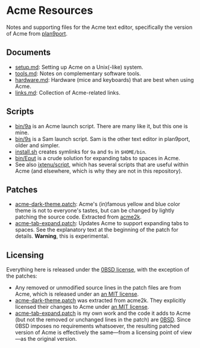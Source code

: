 # Acme Resources

Notes and supporting files for the Acme text editor, specifically the version of
Acme from [plan9port](https://9fans.github.io/plan9port/).

## Documents

- [setup.md](setup.md): Setting up Acme on a Unix(-like) system.
- [tools.md](tools.md): Notes on complementary software tools.
- [hardware.md](hardware.md): Hardware (mice and keyboards) that are
  best when using Acme.
- [links.md](links.md): Collection of Acme-related links.

## Scripts

- [bin/9a](bin/9a) is an Acme launch script.  There are many like it, but this
  one is mine.
- [bin/9s](bin/9s) is a Sam launch script.  Sam is the other text editor in
  plan9port, older and simpler.
- [install.sh](install.sh) creates symlinks for `9a` and `9s` in `$HOME/bin`.
- [bin/Eput](bin/Eput) is a crude solution for expanding tabs to spaces in Acme.
- See also [ixtenu/script](https://github.com/ixtenu/script), which has several
  scripts that are useful within Acme (and elsewhere, which is why they are not
  in this repository).

## Patches

- [acme-dark-theme.patch][adt]: Acme's (in)famous yellow and blue color theme is
  not to everyone's tastes, but can be changed by lightly patching the source
  code.  Extracted from [acme2k][acme2k].
- [acme-tab-expand.patch][ate]: Updates Acme to support expanding tabs to
  spaces.  See the explanatory text at the beginning of the patch for details.
  __Warning__, this is experimental.

[adt]: acme-dark-theme.patch
[acme2k]: https://github.com/karahobny/acme2k
[ate]: acme-tab-expand.patch

## Licensing

Everything here is released under the [0BSD license][0bsd], with the exception
of the patches:

[0bsd]: LICENSE

- Any removed or unmodified source lines in the patch files are from Acme, which
  is released under an [an MIT license][p9plic].
- [acme-dark-theme.patch][adt] was extracted from acme2k.  They explicitly
  licensed their changes to Acme under [an MIT license][a2klic].
- [acme-tab-expand.patch][ate] is my own work and the code it adds to Acme (but
  not the removed or unchanged lines in the patch) are [0BSD][0bsd].  Since 0BSD
  imposes no requirements whatsoever, the resulting patched version of Acme is
  effectively the same—from a licensing point of view—as the original version.

[p9plic]: https://github.com/9fans/plan9port/blob/master/LICENSE
[a2klic]: https://github.com/karahobny/acme2k/blob/master/docs/LICENSE.MIT
